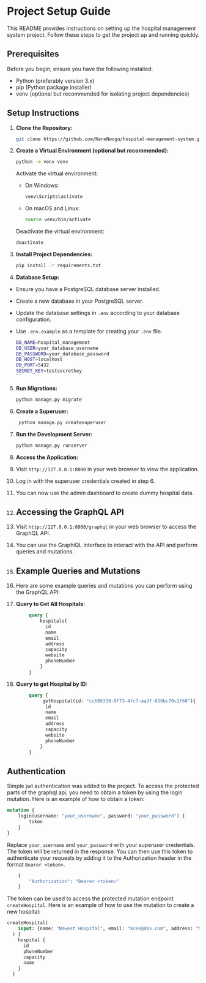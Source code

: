 # Project Setup Guide

This README provides instructions on setting up the hospital management system project. Follow these steps to get the project up and running quickly.

## Prerequisites

Before you begin, ensure you have the following installed:

- Python (preferably version 3.x)
- pip (Python package installer)
- venv (optional but recommended for isolating project dependencies)

## Setup Instructions

1. **Clone the Repository:**

   ```bash
   git clone https://github.com/KeneNwogu/hospital-management-system.git
    ```

2. **Create a Virtual Environment (optional but recommended):**

   ```bash
   python -m venv venv
   ```

   Activate the virtual environment:

   - On Windows:
     ```bash
     venv\Scripts\activate
     ```

   - On macOS and Linux:
     ```bash
     source venv/bin/activate
     ```

   Deactivate the virtual environment:

   ```bash
   deactivate
   ```
   
3. **Install Project Dependencies:**

   ```bash
   pip install -r requirements.txt
   ```
   
4. **Database Setup:**
- Ensure you have a PostgreSQL database server installed.
- Create a new database in your PostgreSQL server.
- Update the database settings in `.env` according to your database configuration.
- Use `.env.example` as a template for creating your `.env` file.

   ```bash
   DB_NAME=hospital_management
   DB_USER=your_database_username
   DB_PASSWORD=your_database_password
   DB_HOST=localhost
   DB_PORT=5432
   SECRET_KEY=testsecretkey
   ``

5. **Run Migrations:**

   ```bash
   python manage.py migrate
   ```
6. **Create a Superuser:**

   ```bash
    python manage.py createsuperuser
    ```
7. **Run the Development Server:**

   ```bash
   python manage.py runserver
   ```
8. **Access the Application:**
9. Visit `http://127.0.0.1:8000` in your web browser to view the application.
10. Log in with the superuser credentials created in step 6.
11. You can now use the admin dashboard to create dummy hospital data.
12. ## Accessing the GraphQL API
13. Visit `http://127.0.0.1:8000/graphql` in your web browser to access the GraphQL API.
14. You can use the GraphiQL interface to interact with the API and perform queries and mutations.
15. ## Example Queries and Mutations
16. Here are some example queries and mutations you can perform using the GraphQL API:
17. **Query to Get All Hospitals:**
```graphql
        query {
            hospitals{
              id
              name
              email
              address
              capacity
              website
              phoneNumber
            }
        }
```
18. **Query to get Hospital by ID:**
```graphql
        query {
             getHospital(id: "cc606339-0f73-4fc7-aa3f-656bc70c2f60"){
              id
              name
              email
              address
              capacity
              website
              phoneNumber
            }
        }
```

## Authentication
Simple jwt authentication was added to the project. To access the protected parts of the graphql api, you need to obtain a token by using the login mutation. Here is an example of how to obtain a token:

```graphql
mutation {
    login(username: "your_username", password: "your_password") {
        token
    }
}
  ```
Replace `your_username` and `your_password` with your superuser credentials. The token will be returned in the response. 
You can then use this token to authenticate your requests by adding it to the Authorization header in the format `Bearer <token>`.
    
```graphql
    {
        "Authorization": "Bearer <token>"
    }
   ```

The token can be used to access the protected mutation endpoint `createHospital`. 
Here is an example of how to use the mutation to create a new hospital:

```graphql
createHospital(
    input: {name: "Newest Hospital", email: "kcee@dev.com", address: "Moluwe", phoneNumber: "08052218036", capacity: 1000, website: "kcee.com"}
  ) {
    hospital {
      id
      phoneNumber
      capacity
      name
    }
  }
```